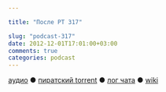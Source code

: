 ```yaml
---

title: "После РТ 317"

slug: "podcast-317"
date: 2012-12-01T17:01:00+03:00
comments: true
categories: podcast
---
```

[аудио](http://cdn.radio-t.com/rt317post.mp3) ● [пиратский torrent](http://pirates.radio-t.com/torrents/rt317post.mp3.torrent) ● [лог чата](http://chat.radio-t.com/logs/radio-t-317.html) ● [wiki](http://wiki.radio-t.com/%D0%9F%D0%BE%D1%81%D0%BB%D0%B5_%D0%A0%D0%A2_317) <audio src="http://cdn.radio-t.com/rt317post.mp3" preload="none">
